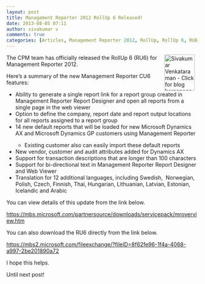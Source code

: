 ```yaml
---
layout: post
title: Management Reporter 2012 RollUp 6 Released!
date: 2013-08-05 07:11
author: sivakumar v
comments: true
categories: [Articles, Management Reporter 2012, RollUp, RollUp 6, RU6, Sivakumar Venkataraman, Uncategorized]
---
```

<p style="text-align: left;"><a title="Sivakumar Venkataraman - Click for blog homepage"><img src="https://microsofttpd.github.io/assets/0871.sivav.jpg" alt="Sivakumar Venkataraman - Click for blog homepage" width="80" height="95" align="right" border="0" hspace="10" /></a>The CPM team has officially released the RollUp 6 (RU6) for Management Reporter 2012.</p>
<p>Here&rsquo;s a summary of the new Management Reporter CU6 features:</p>
<ul>
<li>Ability to generate a single report link for a report group created in Management Reporter Report Designer and open all reports from a single page in the web viewer</li>
<li>Option to define the company, report date and report output locations for all reports assigned to a report group</li>
<li>14 new default reports that will be loaded for new Microsoft Dynamics AX and Microsoft Dynamics GP customers using Management Reporter</li>
<ul>
<li>Existing customer also can easily import these default reports</li>
</ul>
<li>New vendor, customer and audit attributes added for Dynamics AX</li>
<li>Support for transaction descriptions that are longer than 100 characters</li>
<li>Support for bi-directional text in Management Reporter Report Designer and Web Viewer</li>
<li>Translation for 12 additional languages, including Swedish,&nbsp; Norwegian, Polish, Czech, Finnish, Thai, Hungarian, Lithuanian, Latvian, Estonian, Icelandic and Arabic</li>
</ul>
<p>You can view details of this update from the link below.</p>
<p><a title="Management Reporter Service Packs" href="https://mbs.microsoft.com/partnersource/downloads/servicepack/mroverview.htm" target="_blank">https://mbs.microsoft.com/partnersource/downloads/servicepack/mroverview.htm</a>&nbsp;</p>
<p>You can also download the RU6 directly from the link below.</p>
<p><a title="Management Reporter 2012 RU6" href="https://mbs2.microsoft.com/fileexchange/?fileID=8f62fe96-1f4a-4068-a997-2be201890a72" target="_blank">https://mbs2.microsoft.com/fileexchange/?fileID=8f62fe96-1f4a-4068-a997-2be201890a72</a></p>
<p>I hope this helps.</p>
<p>Until next post!</p>
